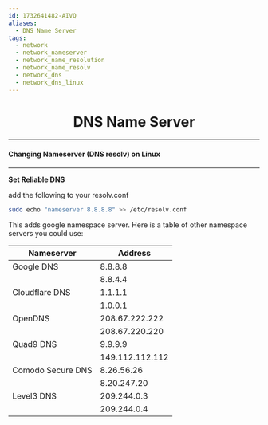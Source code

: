 ```yaml
---
id: 1732641482-AIVQ
aliases:
  - DNS Name Server
tags:
  - network
  - network_nameserver
  - network_name_resolution
  - network_name_resolv
  - network_dns
  - network_dns_linux
---
```


<center>
<h1>DNS Name Server</h1>
</center>


---
#### Changing Nameserver (DNS resolv) on Linux
---

__Set Reliable DNS__

add the following to your resolv.conf
```bash
sudo echo "nameserver 8.8.8.8" >> /etc/resolv.conf
```
This adds google namespace server.
Here is a table of other namespace servers you could use:

| Nameserver         | Address           |
|--------------------|-------------------|
| Google DNS         | 8.8.8.8          |
|                    | 8.8.4.4          |
| Cloudflare DNS     | 1.1.1.1          |
|                    | 1.0.0.1          |
| OpenDNS            | 208.67.222.222   |
|                    | 208.67.220.220   |
| Quad9 DNS          | 9.9.9.9          |
|                    | 149.112.112.112  |
| Comodo Secure DNS  | 8.26.56.26       |
|                    | 8.20.247.20      |
| Level3 DNS         | 209.244.0.3      |
|                    | 209.244.0.4      |


